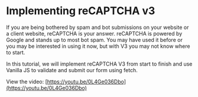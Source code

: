 # Implementing reCAPTCHA v3

If you are being bothered by spam and bot submissions on your website or a client website, reCAPTCHA is your answer. reCAPTCHA is powered by Google and stands up to most bot spam. You may have used it before or you may be interested in using it now, but with V3 you may not know where to start.

In this tutorial, we will implement reCAPTCHA V3 from start to finish and use Vanilla JS to validate and submit our form using fetch.

View the video: [https://youtu.be/0L4Ge036Dbo](https://youtu.be/0L4Ge036Dbo)
